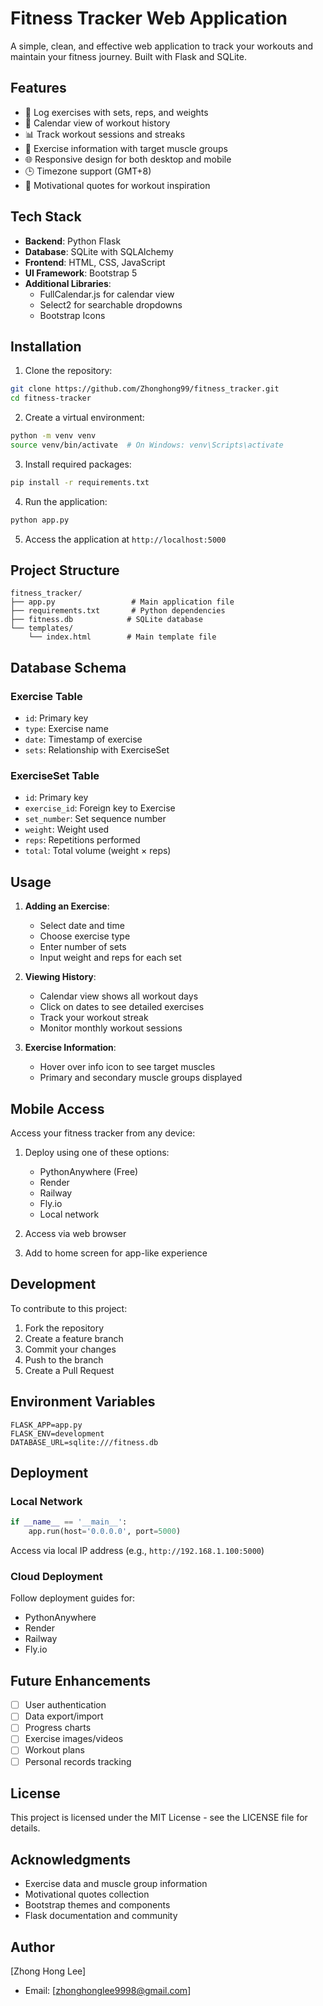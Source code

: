 # Fitness Tracker Web Application

A simple, clean, and effective web application to track your workouts and maintain your fitness journey. Built with Flask and SQLite.

## Features

- 📝 Log exercises with sets, reps, and weights
- 📅 Calendar view of workout history
- 📊 Track workout sessions and streaks
- 💪 Exercise information with target muscle groups
- 🌐 Responsive design for both desktop and mobile
- 🕒 Timezone support (GMT+8)
- 💭 Motivational quotes for workout inspiration

## Tech Stack

- **Backend**: Python Flask
- **Database**: SQLite with SQLAlchemy
- **Frontend**: HTML, CSS, JavaScript
- **UI Framework**: Bootstrap 5
- **Additional Libraries**:
  - FullCalendar.js for calendar view
  - Select2 for searchable dropdowns
  - Bootstrap Icons

## Installation

1. Clone the repository:
```bash
git clone https://github.com/Zhonghong99/fitness_tracker.git
cd fitness-tracker
```

2. Create a virtual environment:
```bash
python -m venv venv
source venv/bin/activate  # On Windows: venv\Scripts\activate
```

3. Install required packages:
```bash
pip install -r requirements.txt
```

4. Run the application:
```bash
python app.py
```

5. Access the application at `http://localhost:5000`

## Project Structure

```
fitness_tracker/
├── app.py                 # Main application file
├── requirements.txt       # Python dependencies
├── fitness.db            # SQLite database
└── templates/
    └── index.html        # Main template file
```

## Database Schema

### Exercise Table
- `id`: Primary key
- `type`: Exercise name
- `date`: Timestamp of exercise
- `sets`: Relationship with ExerciseSet

### ExerciseSet Table
- `id`: Primary key
- `exercise_id`: Foreign key to Exercise
- `set_number`: Set sequence number
- `weight`: Weight used
- `reps`: Repetitions performed
- `total`: Total volume (weight × reps)

## Usage

1. **Adding an Exercise**:
   - Select date and time
   - Choose exercise type
   - Enter number of sets
   - Input weight and reps for each set

2. **Viewing History**:
   - Calendar view shows all workout days
   - Click on dates to see detailed exercises
   - Track your workout streak
   - Monitor monthly workout sessions

3. **Exercise Information**:
   - Hover over info icon to see target muscles
   - Primary and secondary muscle groups displayed

## Mobile Access

Access your fitness tracker from any device:
1. Deploy using one of these options:
   - PythonAnywhere (Free)
   - Render
   - Railway
   - Fly.io
   - Local network

2. Access via web browser
3. Add to home screen for app-like experience

## Development

To contribute to this project:

1. Fork the repository
2. Create a feature branch
3. Commit your changes
4. Push to the branch
5. Create a Pull Request

## Environment Variables

```env
FLASK_APP=app.py
FLASK_ENV=development
DATABASE_URL=sqlite:///fitness.db
```

## Deployment

### Local Network
```python
if __name__ == '__main__':
    app.run(host='0.0.0.0', port=5000)
```
Access via local IP address (e.g., `http://192.168.1.100:5000`)

### Cloud Deployment
Follow deployment guides for:
- PythonAnywhere
- Render
- Railway
- Fly.io

## Future Enhancements

- [ ] User authentication
- [ ] Data export/import
- [ ] Progress charts
- [ ] Exercise images/videos
- [ ] Workout plans
- [ ] Personal records tracking

## License

This project is licensed under the MIT License - see the LICENSE file for details.

## Acknowledgments

- Exercise data and muscle group information
- Motivational quotes collection
- Bootstrap themes and components
- Flask documentation and community

## Author

[Zhong Hong Lee]
- Email: [zhonghonglee9998@gmail.com]
